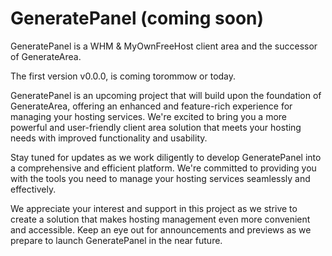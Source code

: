 # GeneratePanel (coming soon)
GeneratePanel is a WHM & MyOwnFreeHost client area and the successor of GenerateArea.

The first version v0.0.0, is coming torommow or today.

GeneratePanel is an upcoming project that will build upon the foundation of GenerateArea, offering an enhanced and feature-rich experience for managing your hosting services. We're excited to bring you a more powerful and user-friendly client area solution that meets your hosting needs with improved functionality and usability.

Stay tuned for updates as we work diligently to develop GeneratePanel into a comprehensive and efficient platform. We're committed to providing you with the tools you need to manage your hosting services seamlessly and effectively.

We appreciate your interest and support in this project as we strive to create a solution that makes hosting management even more convenient and accessible. Keep an eye out for announcements and previews as we prepare to launch GeneratePanel in the near future.
